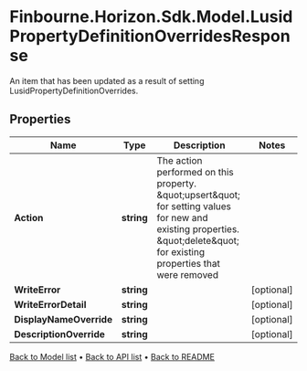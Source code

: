 # Finbourne.Horizon.Sdk.Model.LusidPropertyDefinitionOverridesResponse
An item that has been updated as a result of setting LusidPropertyDefinitionOverrides.

## Properties

Name | Type | Description | Notes
------------ | ------------- | ------------- | -------------
**Action** | **string** | The action performed on this property. \&quot;upsert\&quot; for setting values for new and existing              properties. \&quot;delete\&quot; for existing properties that were removed | 
**WriteError** | **string** |  | [optional] 
**WriteErrorDetail** | **string** |  | [optional] 
**DisplayNameOverride** | **string** |  | [optional] 
**DescriptionOverride** | **string** |  | [optional] 

[Back to Model list](../README.md#documentation-for-models) &#8226; [Back to API list](../README.md#documentation-for-api-endpoints) &#8226; [Back to README](../README.md)

